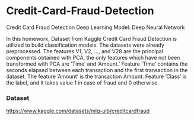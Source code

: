 # Credit-Card-Fraud-Detection
Credit Card Fraud Detection Deep Learning Model: Deep Neural Network

In this homework, Dataset from Kaggle Credit Card Fraud Detection is utilized to 
build classification models. The datasets were already preprocessed. The features V1,
V2, ..., and V28 are the principal components obtained with PCA, the only features
which have not been transformed with PCA are ’Time’ and ’Amount.’ Feature ’Time’
contains the seconds elapsed between each transaction and the first transaction in the
dataset. The feature ’Amount’ is the transaction Amount. Feature ’Class’ is the label,
and it takes value 1 in case of fraud and 0 otherwise.

### Dataset
https://www.kaggle.com/datasets/mlg-ulb/creditcardfraud
